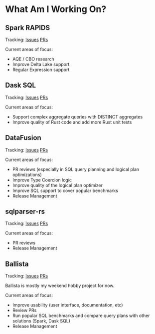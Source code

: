 # What Am I Working On?

## Spark RAPIDS

Tracking: [Issues](https://github.com/NVIDIA/spark-rapids/issues/assigned/andygrove) [PRs](https://github.com/NVIDIA/spark-rapids/pulls/andygrove)

Current areas of focus:

- AQE / CBO research
- Improve Delta Lake support
- Regular Expression support

## Dask SQL

Tracking: [Issues](https://github.com/dask-contrib/dask-sql/issues/assigned/andygrove) [PRs](https://github.com/dask-contrib/dask-sql/pulls/andygrove)

Current areas of focus:

- Support complex aggregate queries with DISTINCT aggregates
- Improve quality of Rust code and add more Rust unit tests

## DataFusion

Tracking: [Issues](https://github.com/apache/arrow-datafusion/issues/assigned/andygrove) [PRs](https://github.com/apache/arrow-datafusion/pulls/andygrove)

Current areas of focus:

- PR reviews (especially in SQL query planning and logical plan optimizations)
- Improve Type Coercion logic
- Improve quality of the logical plan optimizer
- Improve SQL support to cover popular benchmarks
- Release Management 

## sqlparser-rs

Tracking: [Issues](https://github.com/sqlparser-rs/sqlparser-rs/issues/assigned/andygrove) [PRs](https://github.com/sqlparser-rs/sqlparser-rs/pulls/andygrove)

Current areas of focus:

- PR reviews
- Release Management

## Ballista

Tracking: [Issues](https://github.com/apache/arrow-ballista/issues/assigned/andygrove) [PRs](https://github.com/apache/arrow-ballista/pulls/andygrove)

Ballista is mostly my weekend hobby project for now.

Current areas of focus:

- Improve usability (user interface, documentation, etc)
- Review PRs
- Run popular SQL benchmarks and compare query plans with other solutions (Spark, Dask SQL)
- Release Management
